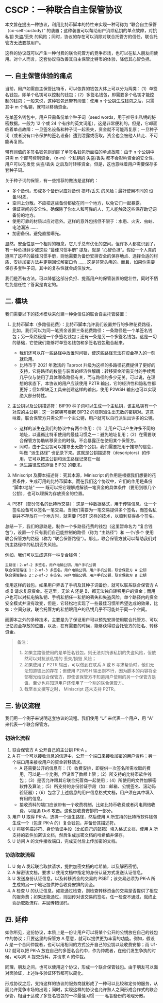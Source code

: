 # CSCP：一种联合自主保管协议

本文旨在提出一种协议，利用比特币脚本的特性来实现一种可称为 “联合自主保管（co-self-custody）” 的装置；这种装置可以帮助用户消除私钥的单点故障，对抗私钥 失盗/丢失 的风险；同时，协议的存在可以消除对联合托管方的信任，联合托管方无法要挟用户。

这样的协议既可以产生一种付费的联合托管方的竞争市场，也可以在私人朋友间使用。对个人而言，这套协议将改善其自主保管比特币的体验，降低其心智负担。

## 一. 自主保管体验的痛点

当前，用户如需自主保管比特币，可以依靠的钱包大体上可以分为两类：（1）单签名钱包，即单个私钥可以控制的钱包；（2）多签名钱包，即需要多个私钥才能控制的钱包；一般来说，这种钱包还带有阈值：使用 n 个公钥生成钱包之后，只需其中 m 个私钥，就可以移动资金。

在单签名钱包中，用户只需备份单个种子词（seed words，用于推导出私钥的秘密数据，一般为 12 个或 24 个有序的英文词组），这是非常便利的。但是，它却面临着单点故障：一旦签名设备和种子词一起丢失，资金就不可能再复原；一旦种子词（或者没有口令保护的签名设备）遭到泄露或窃取，资金也会被他人转走、不可能再复原。

带有阈值的多签名钱包则消除了单签名钱包所面临的单点故障：由于 n 个公钥中只需 m 个即可控制资金，（n-m）个私钥的 失盗/丢失 都不会影响资金的安全性。用户可以在发觉 失盗/丢失 之后及时转移资金。但是，这也意味着用户需要保存多套种子词。

关于种子词的保管，有一些推荐的做法是这样的：

- 多个备份。形成多个备份以应对备份 损坏/丢失 的风险；最好使用不同的 设备/材质。
- 空间上分散。不应把这些备份都放在同一个地方，以免它们一起暴露。
- 保证空间的安全性。确保除了你本人和可靠的人，无人能触及这些保存助记词备份的地方。
- 使用可靠的材质以应对意外。这样的意外包括但不限于：水患、火灾、虫蛀、电池漏液 ……
- 加密备份。避免直接曝光。

显然，安全性是一个相对的概念，它几乎总有优化的空间。但许多人都意识到了，有一种负担鲜少被这些 “最佳习惯手册” 提及，就是 “心智负担”。假设一个人真的遵照了这样的最佳习惯手册，则他需要为备份安排安全的保存地点、选择合适的材质、安排加密方法并定期回忆解密口令 …… 这是非常头疼的。而且，如果你需要保存多套种子词，其中的复杂性就会成倍放大。

我们是否有方法，可以降低这部分负担、提高用户的保管装置的健壮性，同时不牺牲免信任性？答案是肯定的。

## 二. 模块

我们需要以下的技术模块来创建一种免信任的联合自主托管装置：

1. 比特币脚本（多路径花费）：比特币脚本允许我们设置并行的多种花费路径，比如，我们可以为同一笔资金设置三条花费路径：一条路径是一个单签名钱包；另一条路径是一个多签名钱包；还有一条是另一个多签名钱包。这是一切的基础，它使我们能够将单签名钱包和多签名钱包融合起来。
   
   - 我们还可以在一些路径中放置时间锁，使这些路径无法在资金存入的一刻就启用。
   - 比特币于 2021 年激活的 Taproot 升级为这样的多路径花费提供了更好的支持，它将路径的数量与装置的经济性解耦：转移资金所需支付的手续费几乎仅与使用了具体哪条路径有关，而与路径的多少无关。可以说，在理想的状态下，本协议的用户应该使用 P2TR 输出，它的经济性和隐私性都更好；但如果缺乏工具来创建这样的输出，使用 P2WSH 输出也可以实现绝大部分特性。

2. 主公钥以及公钥描述符：BIP39 种子词可以生成一个主私钥，该主私钥有一个对应的主公钥；这一对密钥可根据 BIP32 的规则派生出无数的密钥对。这意味着，联合保管方只需公开一个主公钥，用户就可以自行派生出许多的公钥。

   - 这样的派生在我们的协议中有两个作用：（1）让用户可以产生许多不同的地址，以遵循比特币使用的最佳习惯之一：避免地址复用；（2）在需要联合保管方协助转移资金的时候，不会暴露正在使用某个保管方。
   - 同时，由于主公钥可以推导出无数个公钥，我们需要把用于推导的信息，叫做 “派生路径” 也记录下来。这就是公钥描述符（descriptors）的作用，它可以把主公钥和派生路径记录在一起
   - 派生路径应该遵循 BIP32 的要求。

3. Miniscript 及脚本描述符：究其本源，Miniscript 的作用是根据我们想要的花费条件，生成可用的比特币脚本。而在我们这个协议中，它们的作用是备份 “脚本/地址” —— 既可以把它理解成解锁一笔资金的具体条件（要用到哪几个公钥），也可以理解为存放资金的位置。

4. PSBT（部分签名的比特币交易）：这是一种数据格式，用于传输信息，让一个签名设备可以签名一笔交易。当我们需要为一笔交易提供多个签名，而签名私钥并不存放在一个地方时，就需要 PSBT 这样的技术，以顺利获得各个签名。

总结一下，我们的思路是，制作一个多路径花费的钱包（这里暂命名为 “复合钱包”），设置一个只有我们自己能控制的路径（称为 “主路径”）和 一个/多个 使用联合保管方的路径（称为 “联合保管路径”）。那么，联合保管方就可以帮助我们对抗主路径中的私钥丢失风险。

例如，我们可以生成这样一种复合钱包：

```
主路径：2-of-2 多签名，用户电脑公钥，用户手机公钥
联合保管路径 1：2-of-3 多签名，用户电脑公钥，用户手机公钥，联合保管方 A 公钥
联合保管路径 2：2-of-3 多签名，用户电脑公钥，用户手机公钥，联合保管方 B 公钥
```

使用这样的钱包，如果用户弄丢了手机及其种子词备份，就可以联系联合保管方 A 或 B 请求复原资金。在这里，无论 A 还是 B，都无法独自转移用户的资金；而用户也可以对抗电脑私钥、手机私钥任一私钥的丢失和失盗风险。单个路径内的资金安全模式并没有改变，但是，它轻松地实现了一些最佳习惯所希望达成的效果，比如：空间分散，联合托管方的私钥跟用户的私钥几乎不可能处于同一个空间。

而脚本之外的多种技术，主要是为了保证用户可以预先安排使用联合托管方、可以记忆资金存放的位置，以及，在有需要的时候，能够获得联合托管方的签名、转移资金。

> 备注：
> 
> 1. 如果主路径使用的是单签名钱包，则无法对抗该私钥的失盗风险，但依然可以对抗该私钥的 丢失/损毁 风险；
> 2. 如果使用了 P2TR 输出，可以做到在联系 A 或 B 寻求帮助时，他们无法知道彼此的存在；但使用 P2WSH 输出则不行，因为脚本的内容将全部曝光给联合保管方，即使该保管方不知道用户使用的另一个保管方是谁，至少也将知道用户还使用了一个别的联合保管方。
> 3. 截至本文撰写之时， Miniscript 还未支持 P2TR。

## 三. 协议流程

我们用一个例子来说明这套协议的流程。我们使用 “U” 来代表一个用户，用 “A” 来代表一个联合保管方。

### 初始化流程

1. 联合保管方 A 公开自己的主公钥 PK-A 。
2. A 在一个可以接收消息的信道中，公开一个端口来接收加密的用户资料；另一个端口用来接收用户的资金转移请求。
   - A 还需要公开的信息有：（1）收费安排，即提供一次签名所需收取的费用，可以是一个比例，但设置了数额上限；（2）所支持的比特币软件钱包；（3）是否允许跟其它联合托管商一起使用；（4）所使用的文件加解密软件及算法；（5）所支持的身份验证手段（如：邮箱、公钥签名、滚动码验证器）；（6）包含了上述信息的用户信息格式文档，用户须在其中填入有用的信息。
   - 接收资料的端口应该带有一个收费机制，比如比特币收费或者闪电网络收费，以阻遏 DoS 攻击。这也是收费安排的一部分。
3. 用户 U 取得 PK-A，选择一个派生路径，然后使用 A 所支持的比特币软件钱包生成一个（包含 PK-A 的）复合钱包，并备份其描述符。
4. U 将钱包描述符、身份验证手段（比如自己的邮箱）填入格式文档，使用 A 所支持的软件加密该文档，然后生成加密文档的哈希值并保存。
5. U 访问 A 的文件接收端口，完成支付后上传加密的文档。

### 协助取款流程

1. U 向 A 发起联合取款请求，提供加密文档的哈希值，以及解密密钥。
2. A 解密该文档，要求 U 使用文档中指定的身份认证方式发送认证信息。
3. U 发送身份认证信息，以及转移资金的交易的 PSBT；该交易必须为 PK-A 所生成的另一个地址提供符合收费安排的资金。
4. A 检查 U 的认证信息，如能通过检查，则检查转移资金的交易是否提供了相应的服务费；如果还能通过，则回传对该交易的签名。任一检查不通过，就终止协助取款流程，并回传错误码。

## 四. 延伸

如你所见，这份协议，本质上是一份让用户可以将某个公开的公钥放在自己的钱包中的协议；只要这里的保管方 A 愿意，就可以提供更为丰富的功能。例如，假设 A 是一个合同仲裁者，也可以用相同的方式公开自己的公钥以及收费安排；而 U1-U2 就可以把 PK-A 放在自己的多签名合约中，作为仲裁者，在他们发生争执的时候，可以向 A 提交资料，并请求 A 的仲裁。

同理，朋友之间，也可以使用这个协议，形成一个联合保管钱包。由于朋友可以面对面验证，上述许多验证环节都可以简化。

形成协议之后，支持这样的协议的服务商就形成了一种可以比较和定价的服务，从而允许竞争市场的出现；同时，实现这样的协议也允许熟人之间形成合作式的联合保管，相当于达成了多签名钱包的一种最佳习惯 —— 私钥备份的地理分散。

